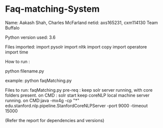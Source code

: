 # Faq-matching-System

Name: Aakash Shah, Charles McFarland
netid: axs165231, cxm114130
Team Buffalo

Python version used: 3.6


Files imported:
import pysolr
import nltk
import copy
import operatore
import time
 

How to run :

python filename.py 

example: python faqMatching.py


Files to run: faqMatching.py
pre-req :  keep solr server running, with core folders present. on CMD : solr start
           keep coreNLP local machine server running. on CMD:java -mx4g -cp "*" edu.stanford.nlp.pipeline.StanfordCoreNLPServer -port 9000 -timeout 15000
		
(Refer the report for dependencies and versions)
